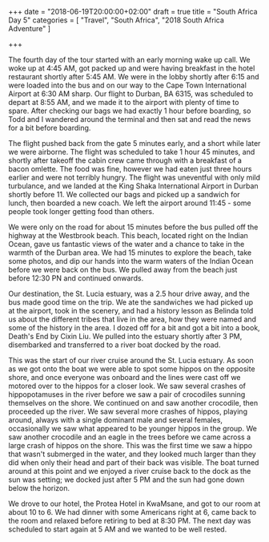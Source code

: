 +++
date = "2018-06-19T20:00:00+02:00"
draft = true
title = "South Africa Day 5"
categories = [ "Travel", "South Africa", "2018 South Africa Adventure" ]

+++

The fourth day of the tour started with an early morning wake up call. We woke up at 4:45 AM, got packed up and were having breakfast in the hotel restaurant shortly after 5:45 AM. We were in the lobby shortly after 6:15 and were loaded into the bus and on our way to the Cape Town International Airport at 6:30 AM sharp. Our flight to Durban, BA 6315, was scheduled to depart at 8:55 AM, and we made it to the airport with plenty of time to spare. After checking our bags we had exactly 1 hour before boarding, so Todd and I wandered around the terminal and then sat and read the news for a bit before boarding.

The flight pushed back from the gate 5 minutes early, and a short while later we were airborne. The flight was scheduled to take 1 hour 45 minutes, and shortly after takeoff the cabin crew came through with a breakfast of a bacon omlette. The food was fine, however we had eaten just three hours earlier and were not terribly hungry. The flight was uneventful with only mild turbulance, and we landed at the King Shaka International Airport in Durban shortly before 11. We collected our bags and picked up a sandwich for lunch, then boarded a new coach. We left the airport around 11:45 - some people took longer getting food than others.

We were only on the road for about 15 minutes before the bus pulled off the highway at the Westbrook beach. This beach, located right on the Indian Ocean, gave us fantastic views of the water and a chance to take in the warmth of the Durban area. We had 15 minutes to explore the beach, take some photos, and dip our hands into the warm waters of the Indian Ocean before we were back on the bus. We pulled away from the beach just before 12:30 PN and continued onwards.

Our destination, the St. Lucia estuary, was a 2.5 hour drive away, and the bus made good time on the trip. We ate the sandwiches we had picked up at the airport, took in the scenery, and had a history lesson as Belinda told us about the different tribes that live in the area, how they were named and some of the history in the area. I dozed off for a bit and got a bit into a book, Death's End by Cixin Liu. We pulled into the estuary shortly after 3 PM, disembarked and transferred to a river boat docked by the road.

This was the start of our river cruise around the St. Lucia estuary. As soon as we got onto the boat we were able to spot some hippos on the opposite shore, and once everyone was onboard and the lines were cast off we motored over to the hippos for a closer look. We saw several crashes of hippopotamuses in the river before we saw a pair of crocodiles sunning themselves on the shore. We continued on and saw another crocodile, then proceeded up the river. We saw several more crashes of hippos, playing around, always with a single dominant male and several females, occasionally we saw what appeared to be younger hippos in the group. We saw another crocodile and an eagle in the trees before we came across a large crash of hippos on the shore. This was the first time we saw a hippo that wasn't submerged in the water, and they looked much larger than they did when only their head and part of their back was visible. The boat turned around at this point and we enjoyed a river cruise back to the dock as the sun was setting; we docked just after 5 PM and the sun had gone down below the horizon.

We drove to our hotel, the Protea Hotel in KwaMsane, and got to our room at about 10 to 6. We had dinner with some Americans right at 6, came back to the room and relaxed before retiring to bed at 8:30 PM. The next day was scheduled to start again at 5 AM and we wanted to be well rested.
